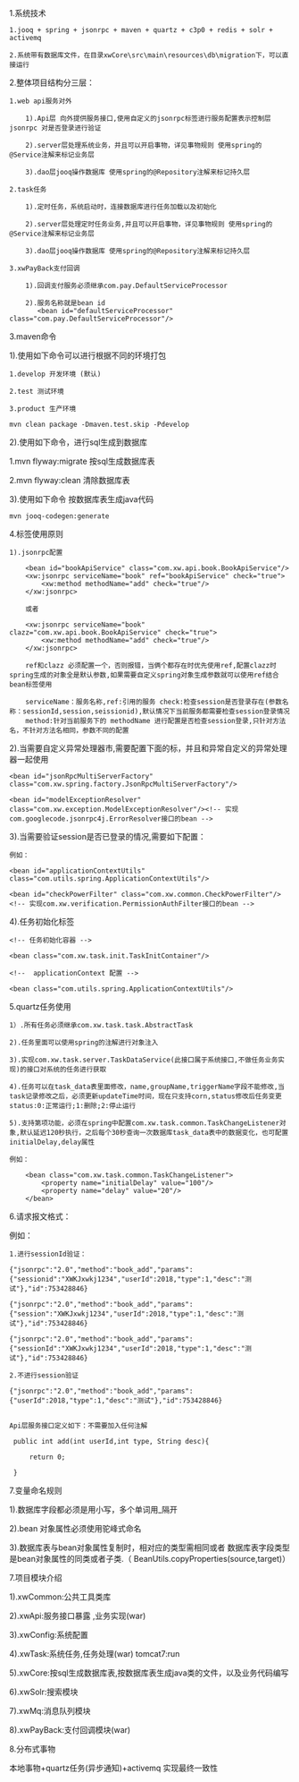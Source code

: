 
1.系统技术  

    1.jooq + spring + jsonrpc + maven + quartz + c3p0 + redis + solr + activemq
	
	2.系统带有数据库文件，在目录xwCore\src\main\resources\db\migration下，可以直接运行

2.整体项目结构分三层：

    1.web api服务对外
	
        1).Api层 向外提供服务接口,使用自定义的jsonrpc标签进行服务配置表示控制层 jsonrpc 对是否登录进行验证
		
        2).server层处理系统业务，并且可以开启事物，详见事物规则 使用spring的@Service注解来标记业务层
		
        3).dao层jooq操作数据库 使用spring的@Repository注解来标记持久层
		
    2.task任务
	
        1).定时任务，系统启动时，连接数据库进行任务加载以及初始化
		
        2).server层处理定时任务业务,并且可以开启事物，详见事物规则 使用spring的@Service注解来标记业务层
		
        3).dao层jooq操作数据库 使用spring的@Repository注解来标记持久层
				
    3.xwPayBack支付回调
	
        1).回调支付服务必须继承com.pay.DefaultServiceProcessor
		
        2).服务名称就是bean id
           <bean id="defaultServiceProcessor" class="com.pay.DefaultServiceProcessor"/>

3.maven命令

1).使用如下命令可以进行根据不同的环境打包

    1.develop 开发环境 (默认)
	
    2.test 测试环境
	
    3.product 生产环境

    mvn clean package -Dmaven.test.skip -Pdevelop

2).使用如下命令，进行sql生成到数据库

  1.mvn flyway:migrate 按sql生成数据库表
  
  2.mvn flyway:clean 清除数据库表
  
3).使用如下命令 按数据库表生成java代码

    mvn jooq-codegen:generate

4.标签使用原则

    1).jsonrpc配置
	
        <bean id="bookApiService" class="com.xw.api.book.BookApiService"/>
        <xw:jsonrpc serviceName="book" ref="bookApiService" check="true">
            <xw:method methodName="add" check="true"/>
        </xw:jsonrpc>
		
        或者
		
        <xw:jsonrpc serviceName="book" clazz="com.xw.api.book.BookApiService" check="true">
            <xw:method methodName="add" check="true"/>
        </xw:jsonrpc>

        ref和clazz 必须配置一个，否则报错，当俩个都存在时优先使用ref,配置clazz时spring生成的对象全是默认参数,如果需要自定义spring对象生成参数就可以使用ref结合bean标签使用

        serviceName：服务名称,ref:引用的服务 check:检查session是否登录存在(参数名称：sessionId,session,seissionid),默认情况下当前服务都需要检查session登录情况
        method:针对当前服务下的 methodName 进行配置是否检查session登录,只针对方法名，不针对方法名相同，参数不同的配置

2).当需要自定义异常处理器市,需要配置下面的标，并且和异常自定义的异常处理器一起使用

    <bean id="jsonRpcMultiServerFactory" class="com.xw.spring.factory.JsonRpcMultiServerFactory"/>
	
    <bean id="modelExceptionResolver" class="com.xw.exception.ModelExceptionResolver"/><!-- 实现com.googlecode.jsonrpc4j.ErrorResolver接口的bean -->

3).当需要验证session是否已登录的情况,需要如下配置：

    例如：
	
    <bean id="applicationContextUtils" class="com.utils.spring.ApplicationContextUtils"/>
	
    <bean id="checkPowerFilter" class="com.xw.common.CheckPowerFilter"/><!-- 实现com.xw.verification.PermissionAuthFilter接口的bean -->
4).任务初始化标签

    <!-- 任务初始化容器 -->
	
    <bean class="com.xw.task.init.TaskInitContainer"/>
	
    <!--  applicationContext 配置 -->
	
    <bean class="com.utils.spring.ApplicationContextUtils"/>

5.quartz任务使用

    1）.所有任务必须继承com.xw.task.task.AbstractTask
	
    2).任务里面可以使用spring的注解进行对象注入
	
    3).实现com.xw.task.server.TaskDataService(此接口属于系统接口,不做任务业务实现)的接口对系统的任务进行获取
	
    4).任务可以在task_data表里面修改，name,groupName,triggerName字段不能修改,当task记录修改之后，必须更新updateTime时间，现在只支持corn,status修改后任务变更 status:0:正常运行;1:删除;2:停止运行
	
    5).支持第项功能，必须在spring中配置com.xw.task.common.TaskChangeListener对象,默认延迟120秒执行，之后每个30秒查询一次数据库task_data表中的数据变化，也可配置initialDelay,delay属性
	
    例如：
	
        <bean class="com.xw.task.common.TaskChangeListener">
            <property name="initialDelay" value="100"/>
            <property name="delay" value="20"/>
        </bean>

6.请求报文格式：

 例如：
 
    1.进行sessionId验证：
	
    {"jsonrpc":"2.0","method":"book_add","params":{"sessionid":"XWKJxwkj1234","userId":2018,"type":1,"desc":"测试"},"id":753428846}
	
    {"jsonrpc":"2.0","method":"book_add","params":{"session":"XWKJxwkj1234","userId":2018,"type":1,"desc":"测试"},"id":753428846}
	
    {"jsonrpc":"2.0","method":"book_add","params":{"sessionId":"XWKJxwkj1234","userId":2018,"type":1,"desc":"测试"},"id":753428846}
	
    2.不进行session验证
	
    {"jsonrpc":"2.0","method":"book_add","params":{"userId":2018,"type":1,"desc":"测试"},"id":753428846}
	

    Api层服务接口定义如下：不需要加入任何注解
	
     public int add(int userId,int type, String desc){
	 
         return 0;
		 
     }

7.变量命名规则

 1).数据库字段都必须是用小写，多个单词用_隔开
 
 2).bean 对象属性必须使用驼峰式命名
 
 3).数据库表与bean对象属性复制时，相对应的类型需相同或者 数据库表字段类型是bean对象属性的同类或者子类.（ BeanUtils.copyProperties(source,target)）

7.项目模块介绍

1).xwCommon:公共工具类库

2).xwApi:服务接口暴露 ,业务实现(war)

3).xwConfig:系统配置

4).xwTask:系统任务,任务处理(war)  tomcat7:run

5).xwCore:按sql生成数据库表,按数据库表生成java类的文件，以及业务代码编写

6).xwSolr:搜索模块

7).xwMq:消息队列模块

8).xwPayBack:支付回调模块(war)

8.分布式事物

  本地事物+quartz任务(异步通知)+activemq 实现最终一致性
 
